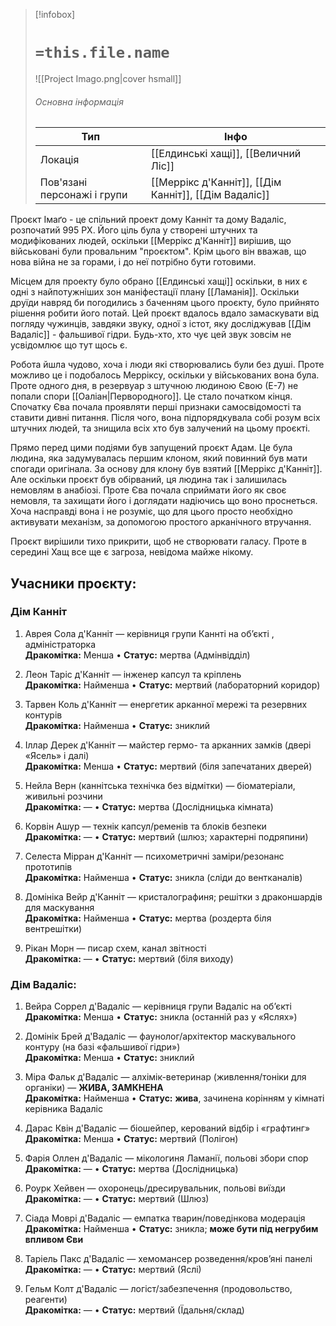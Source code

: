 > [!infobox]
> # `=this.file.name`
> ![[Project Imago.png|cover hsmall]]
> ###### Основна інформація
> Тип | Інфо |
> ---|---|
> Локація | [[Елдинські хащі]], [[Величний Ліс]] |
> Пов'язані персонажі і групи | [[Меррікс д'Канніт]], [[Дім Канніт]], [[Дім Вадаліс]] |

Проєкт Імаґо - це спільний проект дому Канніт та дому Вадаліс, розпочатий 995 РХ. Його ціль була у створені штучних та модифікованих людей, оскільки [[Меррікс д'Канніт]] вирішив, що військовані були провальним "проєктом". Крім цього він вважав, що нова війна не за горами, і до неї потрібно бути готовими.

Місцем для проекту було обрано [[Елдинські хащі]] оскільки, в них є одні з найпотужніших зон маніфестації плану [[Ламанія]]. Оскільки друїди навряд би погодились з баченням цього проєкту, було прийнято рішення робити його потай. Цей проєкт вдалось вдало замаскувати від погляду чужинців, завдяки звуку, одної з істот, яку досліджував [[Дім Вадаліс]] - фальшивої гідри. Будь-хто, хто чує цей звук зовсім не усвідомлює що тут щось є.

Робота йшла чудово, хоча і люди які створювались були без душі. Проте можливо це і подобалось Мерріксу, оскільки у військованих вона була. Проте одного дня, в резервуар з штучною людиною Євою (Е-7) не попали спори [[Оаліан|Первородного]]. Це стало початком кінця. Спочатку Єва почала проявляти перші признаки самосвідомості та ставити дивні питання. Після чого, вона підпорядкувала собі розум всіх штучних людей, та знищила всіх хто був залучений на цьому проєкті.

Прямо перед цими подіями був запущений проєкт Адам. Це була людина, яка задумувалась першим клоном, який повинний був мати спогади оригінала. За основу для клону був взятий [[Меррікс д'Канніт]]. Але оскільки проєкт був обірваний, ця людина так і залишилась немовлям в анабіозі. Проте Єва почала сприймати його як своє немовля, та захищати його і доглядати надіючись що воно проснеться. Хоча насправді вона і не розуміє, що для цього просто необхідно активувати механізм, за допомогою простого арканічного втручання.

Проєкт вирішили тихо прикрити, щоб не створювати галасу. Проте в середині Хащ все ще є загроза, невідома майже нікому.

## Учасники проєкту:
### Дім Канніт

1. Аврея Сола д'Канніт — керівниця групи Каннті на об’єкті , адміністраторка  
    **Дракомітка:** Менша • **Статус:** мертва (Адмінвідділ)  
    
2. Леон Таріс д'Канніт — інженер капсул та кріплень  
    **Дракомітка:** Найменша • **Статус:** мертвий (лабораторний коридор)  
    
3. Тарвен Коль д'Канніт — енергетик арканної мережі та резервних контурів  
    **Дракомітка:** Найменша • **Статус:** зниклий  
    
4. Іллар Дерек д'Канніт — майстер гермо- та арканних замків (двері «Ясель» і далі)  
    **Дракомітка:** Менша • **Статус:** мертвий (біля запечатаних дверей)  
    
5. Нейла Верн (каннітська технічка без відмітки) — біоматеріали, живильні розчини  
    **Дракомітка:** — • **Статус:** мертва (Дослідницька кімната)  
    
6. Корвін Ашур — технік капсул/ременів та блоків безпеки  
    **Дракомітка:** — • **Статус:** мертвий (шлюз; характерні подряпини)  
    
7. Селеста Мірран д'Канніт — психометричні заміри/резонанс прототипів  
    **Дракомітка:** Найменша • **Статус:** зникла (сліди до вентканалів)  
    
8. Домініка Вейр д'Канніт — кристалографиня; решітки з драконшардів для маскування  
    **Дракомітка:** Найменша • **Статус:** мертва (роздерта біля вентрешітки)  
    
9. Рікан Морн — писар схем, канал звітності  
    **Дракомітка:** — • **Статус:** мертвий (біля виходу)  
    

### Дім Вадаліс:

1. Вейра Соррел д'Вадаліс — керівниця групи Вадаліс на об’єкті  
    **Дракомітка:** Менша • **Статус:** зникла (останній раз у «Яслях»)  
    
2. Домінік Брей д'Вадаліс — фаунолог/архітектор маскувального контуру (на базі «фальшивої гідри»)  
    **Дракомітка:** Менша • **Статус:** зниклий  
    
3. Міра Фальк д'Вадаліс — алхімік-ветеринар (живлення/тоніки для органіки) — **ЖИВА, ЗАМКНЕНА**  
    **Дракомітка:** Найменша • **Статус:** **жива**, зачинена корінням у кімнаті керівника Вадаліс  
    
4. Дарас Квін д'Вадаліс — біошейпер, керований відбір і «графтинг»  
    **Дракомітка:** Менша • **Статус:** мертвий (Полігон)  
    
5. Фарія Оллен д'Вадаліс — мікологиня Ламанії, польові збори спор  
    **Дракомітка:** — • **Статус:** мертва (Дослідницька)  
    
6. Роурк Хейвен — охоронець/дресирувальник, польові виїзди  
    **Дракомітка:** — • **Статус:** мертвий (Шлюз)  
    
7. Сіада Моврі д'Вадаліс — емпатка тварин/поведінкова модерація  
    **Дракомітка:** Найменша • **Статус:** зникла; **може бути під негрубим впливом Єви**  
    
8. Таріель Пакс д'Вадаліс — хемомансер розведення/кров’яні панелі  
    **Дракомітка:** — • **Статус:** мертвий (Яслі)  
    
9. Гельм Колт д'Вадаліс — логіст/забезпечення (продовольство, реагенти)  
    **Дракомітка:** — • **Статус:** мертвий (Їдальня/склад)  
